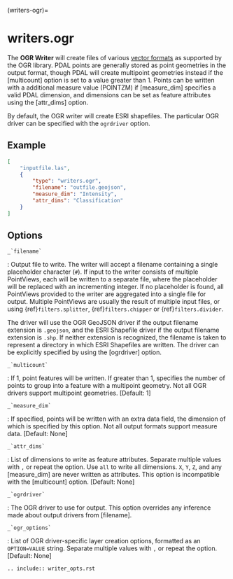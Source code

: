 (writers-ogr)=

# writers.ogr

The **OGR Writer** will create files of various [vector formats] as supported
by the OGR library.  PDAL points are generally stored as point geometries in the
output format, though PDAL will create multipoint geometries instead if the
[multicount] option is set to a value greater than 1.
Points can be written with a additional measure value (POINTZM) if [measure_dim]
specifies a valid PDAL dimension, and dimensions can be set as feature
attributes using the [attr_dims] option.

By default, the OGR writer will create ESRI shapefiles.  The particular OGR
driver can be specified with the `ogrdriver` option.

## Example

```json
[
    "inputfile.las",
    {
        "type": "writers.ogr",
        "filename": "outfile.geojson",
        "measure_dim": "Intensity",
        "attr_dims": "Classification"
    }
]
```

## Options

`` _`filename` ``

: Output file to write.  The writer will accept a filename containing
  a single placeholder character (`#`).  If input to the writer consists
  of multiple PointViews, each will be written to a separate file, where
  the placeholder will be replaced with an incrementing integer.  If no
  placeholder is found, all PointViews provided to the writer are
  aggregated into a single file for output.  Multiple PointViews are usually
  the result of multiple input files, or using {ref}`filters.splitter`,
  {ref}`filters.chipper` or {ref}`filters.divider`.

  The driver will use the OGR GeoJSON driver if the output filename
  extension is `.geojson`, and the ESRI Shapefile driver if the output
  filename extension is `.shp`.
  If neither extension is recognized, the filename is taken
  to represent a directory in which ESRI Shapefiles are written.  The
  driver can be explicitly specified by using the [ogrdriver] option.

`` _`multicount` ``

: If 1, point features will be written.  If greater than 1, specifies the
  number of points to group into a feature with a multipoint geometry.  Not all
  OGR drivers support multipoint geometries. \[Default: 1\]

`` _`measure_dim` ``

: If specified, points will be written with an extra data field, the dimension
  of which is specified by this option. Not all output formats support
  measure data. \[Default: None\]

`` _`attr_dims` ``

: List of dimensions to write as feature attributes. Separate multiple values
  with `,` or repeat the option. Use `all` to write all dimensions.
  `X`, `Y`, `Z`, and any [measure_dim] are never written as attributes.
  This option is incompatible with the [multicount] option. \[Default: None\]

`` _`ogrdriver` ``

: The OGR driver to use for output.  This option overrides any inference made
  about output drivers from [filename].

`` _`ogr_options` ``

: List of OGR driver-specific layer creation options, formatted as an
  `OPTION=VALUE` string. Separate multiple values with `,` or repeat the
  option. \[Default: None\]

```{eval-rst}
.. include:: writer_opts.rst
```

[vector formats]: https://gdal.org/drivers/vector/index.html
